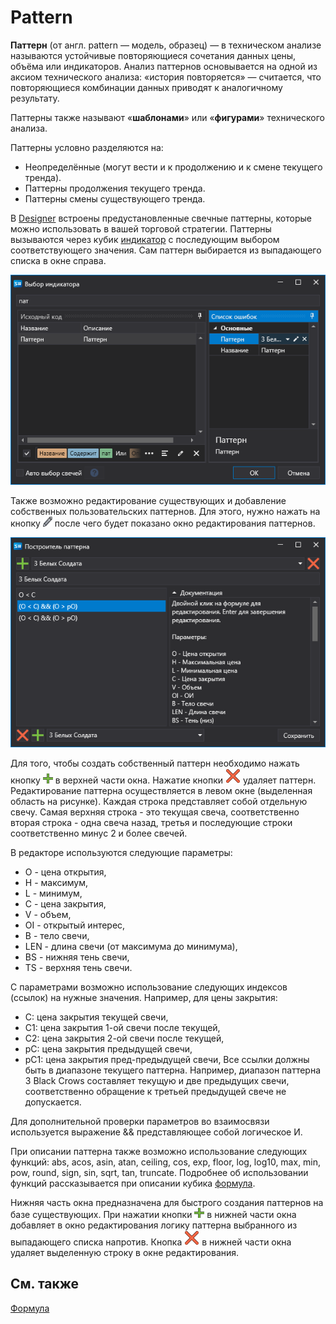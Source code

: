 # Pattern

**Паттерн** (от англ. pattern — модель, образец) — в техническом анализе называются устойчивые повторяющиеся сочетания данных цены, объёма или индикаторов. Анализ паттернов основывается на одной из аксиом технического анализа: «история повторяется» — считается, что повторяющиеся комбинации данных приводят к аналогичному результату.

Паттерны также называют «**шаблонами**» или «**фигурами**» технического анализа.

Паттерны условно разделяются на:

- Неопределённые (могут вести и к продолжению и к смене текущего тренда).
- Паттерны продолжения текущего тренда. 
- Паттерны смены существующего тренда.

В [Designer](../../../designer.md) встроены предустановленные свечные паттерны, которые можно использовать в вашей торговой стратегии. Паттерны вызываются через кубик [индикатор](../../../designer/strategies/using_visual_designer/elements/common/indicator.md) с последующим выбором соответствующего значения. Сам паттерн выбирается из выпадающего списка в окне справа. 

![IndicatorPatternCommon](../../../../images/indicatorpatterncommon00.png)

Также возможно редактирование существующих и добавление собственных пользовательских паттернов. Для этого, нужно нажать на кнопку ![Designer edit button](../../../../images/designer_creating_repository_of_historical_data_01.png) после чего будет показано окно редактирования паттернов.

![IndicatorPatternCommon01](../../../../images/indicatorpatterncommon01.png)

Для того, чтобы создать собственный паттерн необходимо нажать кнопку ![DesignerPlusButton](../../../../images/designer_panel_circuits_01_button.png) в верхней части окна. Нажатие кнопки ![DesignerDeleteButton](../../../../images/designer_delete_button.png) удаляет паттерн.
Редактирование паттерна осуществляется в левом окне (выделенная область на рисунке). Каждая строка представляет собой отдельную свечу. Самая верхняя строка \- это текущая свеча, соответственно вторая строка \- одна свеча назад, третья и последующие строки соответственно минус 2 и более свечей.

В редакторе используются следующие параметры:
- O - цена открытия,
- H - максимум,
- L - минимум,
- C - цена закрытия,
- V - объем,
- OI - открытый интерес,
- B - тело свечи, 
- LEN - длина свечи (от максимума до минимума),
- BS - нижняя тень свечи,
- TS - верхняя тень свечи.

С параметрами возможно использование следующих индексов (ссылок) на нужные значения. Например, для цены закрытия:
- C: цена закрытия текущей свечи,
- C1: цена закрытия 1-ой свечи после текущей,
- C2: цена закрытия 2-ой свечи после текущей,
- pC: цена закрытия предыдущей свечи,
- pC1: цена закрытия пред-предыдущей свечи,
Все ссылки должны быть в диапазоне текущего паттерна. Например, диапазон паттерна 3 Black Crows составляет текущую и две предыдущих свечи, соответственно обращение к третьей предыдущей свече не допускается. 

Для дополнительной проверки параметров во взаимосвязи используется выражение && представляющее собой логическое И.

При описании паттерна также возможно использование следующих функций: abs, acos, asin, atan, ceiling, cos, exp, floor, log, log10, max, min, pow, round, sign, sin, sqrt, tan, truncate. Подробнее об использовании функций рассказывается при описании кубика [формула](../../../designer/strategies/using_visual_designer/elements/common/formula.md).

Нижняя часть окна предназначена для быстрого создания паттернов на базе существующих. При нажатии кнопки ![DesignerPlusButton](../../../../images/designer_panel_circuits_01_button.png) в нижней части окна добавляет в окно редактирования логику паттерна выбранного из выпадающего списка напротив. Кнопка ![DesignerDeleteButton](../../../../images/designer_delete_button.png) в нижней части окна удаляет выделенную строку в окне редактирования.
## См. также

[Формула](../../../designer/strategies/using_visual_designer/elements/common/formula.md)